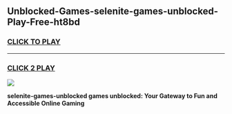 
## Unblocked-Games-selenite-games-unblocked-Play-Free-ht8bd
<h3>
<a href="https://premium76.site?title=selenite-games-unblocked&ref=21A">CLICK TO PLAY</a></h3>
<hr>

<h3>
<a href="https://premium76.site?title=selenite-games-unblocked&ref=21A">CLICK 2 PLAY</a>
  
</h3>

<a href="https://premium76.site?title=selenite-games-unblocked&ref=21A"><img src="https://clearcache.store/games.png"></a>


**selenite-games-unblocked games unblocked: Your Gateway to Fun and Accessible Online Gaming**
